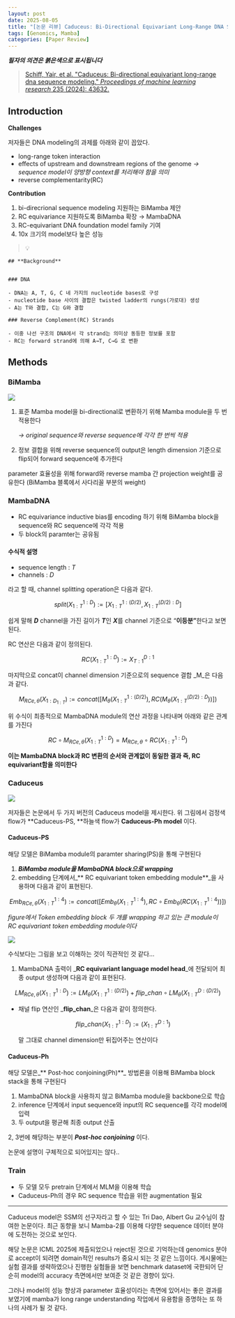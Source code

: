 ```yaml
---
layout: post
date: 2025-08-05
title: "[논문 리뷰] Caduceus: Bi-Directional Equivariant Long-Range DNA Sequence Modeling"
tags: [Genomics, Mamba]
categories: [Paper Review]
---
```


<span class="notion-red">_**필자의 의견은 붉은색으로 표시됩니다**_</span>


> [Schiff, Yair, et al. "Caduceus: Bi-directional equivariant long-range dna sequence modeling." ](https://pmc.ncbi.nlm.nih.gov/articles/PMC12189541/)[_Proceedings of machine learning research_](https://pmc.ncbi.nlm.nih.gov/articles/PMC12189541/)[ 235 (2024): 43632.](https://pmc.ncbi.nlm.nih.gov/articles/PMC12189541/)



## Introduction


**Challenges**


저자들은 DNA modeling의 과제를 아래와 같이 꼽았다.

- long-range token interaction
- effects of upstream and downstream regions of the genome 
_→ sequence model이 양방향 context를 처리해야 함을 의미_
- reverse complementarity(RC)

**Contribution**

1. bi-direcrional sequence modeling 지원하는 BiMamba 제안
1. RC equivariance 지원하도록 BiMamba 확장 → MambaDNA
1. RC-equivariant DNA foundation model family 기여
1. 10x 크기의 model보다 높은 성능

> 💡 


	## **Background**


	### DNA

	- DNA는 A, T, G, C 네 가지의 nucleotide bases로 구성
	- nucleotide base 사이의 결합은 twisted ladder의 rungs(가로대) 생성
	- A는 T와 결합, C는 G와 결합

	### Reverse Complement(RC) Strands

	- 이중 나선 구조의 DNA에서 각 strand는 의미상 동등한 정보를 포함
	- RC는 forward strand에 의해 A→T, C→G 로 변환


## Methods



### BiMamba


![](https://prod-files-secure.s3.us-west-2.amazonaws.com/542b861c-36a8-4051-84e5-8804b6728dba/2c247d59-7815-4980-99f0-8f0d21f445a7/image.png?X-Amz-Algorithm=AWS4-HMAC-SHA256&X-Amz-Content-Sha256=UNSIGNED-PAYLOAD&X-Amz-Credential=ASIAZI2LB4665V4U4ZEA%2F20250813%2Fus-west-2%2Fs3%2Faws4_request&X-Amz-Date=20250813T150105Z&X-Amz-Expires=3600&X-Amz-Security-Token=IQoJb3JpZ2luX2VjEOf%2F%2F%2F%2F%2F%2F%2F%2F%2F%2FwEaCXVzLXdlc3QtMiJIMEYCIQC4dxBVkkmC1hatmHyws4HUiKIx%2FG3W2JS3JS5DQzIaOwIhAMBoiUyWHZftFIGyIh34jmFBkgkyu2Hm%2FX4paWNqbj4aKv8DCC8QABoMNjM3NDIzMTgzODA1IgzOL0hTv7v2BHHs3qgq3AMkqrN8J0qewMuontEnwVSFHRmwqvPkZ18z8dzS8ZkTo0yoZc7gZiVtQT1s1XSGAweXR9wI4OZF2Z4RoK1TU4N76Q1icfqXvyZ0p5co1alCUceeI0eKFcgSflxFNNT29P5Nju6ondIedZG2nKesXKd2cVz9hZ80W0UdPBndHANH58Co9mf%2F2NWrR4cvVW9F7fF6lhbdlLq7HEh24UwwdVBaLKkJHlvlKjjfPAKvVAlALm9VM8U%2Ft5L2PMLd8QKhpzN%2FaF%2FVGiguQ9Z9b9IYBDdSXqw%2FL0ywftuac0tPe%2Bnb2aqc69mEVO503gQ3CEqBCQ81N%2BsYcb93YEJHNYRvtIyXFQX9rKngsJR%2BjMlVGmTRDogGS365ZYNwQGTuDXI4Vi6RAATudTB%2F2WADv6VFCkdGkcJ8g7RWgIKkLpSK3Kl4m5zK2%2FEfqUD0FHqh79OZBo7r%2Blnm9WScuilnfButIXMZkxyB%2ButLSCt%2B%2B8eZDmG3NWlKusSjoiK%2BsIugSY4o1jqyrth%2FFRcy4agL70ojjxu3stUT62y1hxWQiy4rOLuTD87VHGTWCLLBgD7REcVxAoJKoRhz4vqDABrvmH3p2D4imKJ0gz3fOpwDOBNsMw6TpfjFssp%2FdKC7m5dzBDDivfLEBjqkAZT8BAtR%2BsGFix0uAMZ9b%2FTAww3XE2tRmZvX%2F9VTApllneSOejD10muNvp9gjJWQZAO0X3Y5V3GYB2pkwHUg0bCd66i93eTehH1oItvuuNCujt5m1cGv0WcHuHuCi0Xm%2BXuGqt2QQ5jg3yzRMA2sq6%2BhmPD0GyfPclcg6ZmstFmNmLC00%2BGdZ4E2DtEFtqOt8uuQxAoiGnclQffwODA8414ITgvf&X-Amz-Signature=4a45be48eb4e8178b9480705b0307eeabffe96a15decaf5c33ec241c6c819222&X-Amz-SignedHeaders=host&x-amz-checksum-mode=ENABLED&x-id=GetObject)

1. 표준 Mamba model을 bi-directional로 변환하기 위해 Mamba module을 두 번 적용한다

	_→ original sequence와 reverse sequence에 각각 한 번씩 적용_

1. 정보 결합을 위해 reverse sequence의 output은 length dimension 기준으로 flip되어 forward sequence에 추가한다

parameter 효율성을 위해 forward와 reverse mamba 간 projection weight를 공유한다 (BiMamba 블록에서 사다리꼴 부분의 weight)



### MambaDNA

- RC equivariance inductive bias를 encoding 하기 위해 BiMamba block을 sequence와 RC sequence에 각각 적용
- 두 block의 paramter는 공유됨


#### 수식적 설명

- sequence length : _T_
- channels : _D_

라고 할 때,  channel splitting operation은 다음과 같다.


$$
split(X^{1:D}_{1:T}):=[X^{1:(D/2)}_{1:T},X^{(D/2):D}_{1:T}]
$$


<span class="notion-red">쉽게 말해 </span><span class="notion-red">_**D**_</span><span class="notion-red"> channel을 가진 길이가 </span><span class="notion-red">_**T**_</span><span class="notion-red">인 </span><span class="notion-red">_**X**_</span><span class="notion-red">를 channel 기준으로 “</span><span class="notion-red">**이등분”**</span><span class="notion-red">한다고 보면 된다.</span>


RC 연산은 다음과 같이 정의된다.


$$
RC(X^{1:D}_{1:T}):=X^{D:1}_{T:1}
$$


마지막으로 concat이 channel dimension 기준으로의 sequence 결합 _M_은 다음과 같다.


$$
M_{RCe,\theta}(X_{1:D_{1:T}}):=concat([M_{\theta}(X^{1:(D/2)}_{1:T}),RC(M_{\theta}(X^{(D/2):D}_{1:T}))])
$$


위 수식이 최종적으로 MambaDNA module의 연산 과정을 나타내며 아래와 같은 관계를 가진다


$$
RC\circ M_{RCe,\theta}(X^{1:D}_{1:T}) = M_{RCe,\theta} \circ RC(X^{1:D}_{1:T})
$$


**이는 MambaDNA block과 RC 변환의 순서와 관계없이 동일한 결과 즉, RC equivariant함을 의미한다**



### Caduceus


![](https://prod-files-secure.s3.us-west-2.amazonaws.com/542b861c-36a8-4051-84e5-8804b6728dba/f94a60d7-8145-473b-aef9-7c68d3ec604a/image.png?X-Amz-Algorithm=AWS4-HMAC-SHA256&X-Amz-Content-Sha256=UNSIGNED-PAYLOAD&X-Amz-Credential=ASIAZI2LB4665V4U4ZEA%2F20250813%2Fus-west-2%2Fs3%2Faws4_request&X-Amz-Date=20250813T150106Z&X-Amz-Expires=3600&X-Amz-Security-Token=IQoJb3JpZ2luX2VjEOf%2F%2F%2F%2F%2F%2F%2F%2F%2F%2FwEaCXVzLXdlc3QtMiJIMEYCIQC4dxBVkkmC1hatmHyws4HUiKIx%2FG3W2JS3JS5DQzIaOwIhAMBoiUyWHZftFIGyIh34jmFBkgkyu2Hm%2FX4paWNqbj4aKv8DCC8QABoMNjM3NDIzMTgzODA1IgzOL0hTv7v2BHHs3qgq3AMkqrN8J0qewMuontEnwVSFHRmwqvPkZ18z8dzS8ZkTo0yoZc7gZiVtQT1s1XSGAweXR9wI4OZF2Z4RoK1TU4N76Q1icfqXvyZ0p5co1alCUceeI0eKFcgSflxFNNT29P5Nju6ondIedZG2nKesXKd2cVz9hZ80W0UdPBndHANH58Co9mf%2F2NWrR4cvVW9F7fF6lhbdlLq7HEh24UwwdVBaLKkJHlvlKjjfPAKvVAlALm9VM8U%2Ft5L2PMLd8QKhpzN%2FaF%2FVGiguQ9Z9b9IYBDdSXqw%2FL0ywftuac0tPe%2Bnb2aqc69mEVO503gQ3CEqBCQ81N%2BsYcb93YEJHNYRvtIyXFQX9rKngsJR%2BjMlVGmTRDogGS365ZYNwQGTuDXI4Vi6RAATudTB%2F2WADv6VFCkdGkcJ8g7RWgIKkLpSK3Kl4m5zK2%2FEfqUD0FHqh79OZBo7r%2Blnm9WScuilnfButIXMZkxyB%2ButLSCt%2B%2B8eZDmG3NWlKusSjoiK%2BsIugSY4o1jqyrth%2FFRcy4agL70ojjxu3stUT62y1hxWQiy4rOLuTD87VHGTWCLLBgD7REcVxAoJKoRhz4vqDABrvmH3p2D4imKJ0gz3fOpwDOBNsMw6TpfjFssp%2FdKC7m5dzBDDivfLEBjqkAZT8BAtR%2BsGFix0uAMZ9b%2FTAww3XE2tRmZvX%2F9VTApllneSOejD10muNvp9gjJWQZAO0X3Y5V3GYB2pkwHUg0bCd66i93eTehH1oItvuuNCujt5m1cGv0WcHuHuCi0Xm%2BXuGqt2QQ5jg3yzRMA2sq6%2BhmPD0GyfPclcg6ZmstFmNmLC00%2BGdZ4E2DtEFtqOt8uuQxAoiGnclQffwODA8414ITgvf&X-Amz-Signature=87c98289144d57fdde7e561f30ba070d25ab0a425d1cdff34905c50e0e38a059&X-Amz-SignedHeaders=host&x-amz-checksum-mode=ENABLED&x-id=GetObject)


저자들은 논문에서 두 가지 버전의 Caduceus model을 제시한다. 위 그림에서 검정색 flow가 **Caduceus-PS, **하늘색 flow가 **Caduceus-Ph model** 이다.



#### Caduceus-PS


해당 모델은 BiMamba module의 paramter sharing(PS)을 통해 구현된다

1. _**BiMamba module을 MambaDNA block으로 wrapping**_
1. embedding 단계에서_** RC equivariant token embedding module**_을 사용하며 다음과 같이 표현된다.

$$
Emb_{RCe,\theta}(X^{1:4}_{1:T}):=concat([Emb_{\theta}(X^{1:4}_{1:T}),RC \circ Emb_{\theta}(RC(X^{1:4}_{1:T}))])
$$


_figure에서 Token embedding block 두 개를 wrapping 하고 있는 큰 module이 RC equivariant token embedding module이다_


![](https://prod-files-secure.s3.us-west-2.amazonaws.com/542b861c-36a8-4051-84e5-8804b6728dba/b175e4da-71eb-4e91-8c23-a06dabe673c9/image.png?X-Amz-Algorithm=AWS4-HMAC-SHA256&X-Amz-Content-Sha256=UNSIGNED-PAYLOAD&X-Amz-Credential=ASIAZI2LB4665V4U4ZEA%2F20250813%2Fus-west-2%2Fs3%2Faws4_request&X-Amz-Date=20250813T150106Z&X-Amz-Expires=3600&X-Amz-Security-Token=IQoJb3JpZ2luX2VjEOf%2F%2F%2F%2F%2F%2F%2F%2F%2F%2FwEaCXVzLXdlc3QtMiJIMEYCIQC4dxBVkkmC1hatmHyws4HUiKIx%2FG3W2JS3JS5DQzIaOwIhAMBoiUyWHZftFIGyIh34jmFBkgkyu2Hm%2FX4paWNqbj4aKv8DCC8QABoMNjM3NDIzMTgzODA1IgzOL0hTv7v2BHHs3qgq3AMkqrN8J0qewMuontEnwVSFHRmwqvPkZ18z8dzS8ZkTo0yoZc7gZiVtQT1s1XSGAweXR9wI4OZF2Z4RoK1TU4N76Q1icfqXvyZ0p5co1alCUceeI0eKFcgSflxFNNT29P5Nju6ondIedZG2nKesXKd2cVz9hZ80W0UdPBndHANH58Co9mf%2F2NWrR4cvVW9F7fF6lhbdlLq7HEh24UwwdVBaLKkJHlvlKjjfPAKvVAlALm9VM8U%2Ft5L2PMLd8QKhpzN%2FaF%2FVGiguQ9Z9b9IYBDdSXqw%2FL0ywftuac0tPe%2Bnb2aqc69mEVO503gQ3CEqBCQ81N%2BsYcb93YEJHNYRvtIyXFQX9rKngsJR%2BjMlVGmTRDogGS365ZYNwQGTuDXI4Vi6RAATudTB%2F2WADv6VFCkdGkcJ8g7RWgIKkLpSK3Kl4m5zK2%2FEfqUD0FHqh79OZBo7r%2Blnm9WScuilnfButIXMZkxyB%2ButLSCt%2B%2B8eZDmG3NWlKusSjoiK%2BsIugSY4o1jqyrth%2FFRcy4agL70ojjxu3stUT62y1hxWQiy4rOLuTD87VHGTWCLLBgD7REcVxAoJKoRhz4vqDABrvmH3p2D4imKJ0gz3fOpwDOBNsMw6TpfjFssp%2FdKC7m5dzBDDivfLEBjqkAZT8BAtR%2BsGFix0uAMZ9b%2FTAww3XE2tRmZvX%2F9VTApllneSOejD10muNvp9gjJWQZAO0X3Y5V3GYB2pkwHUg0bCd66i93eTehH1oItvuuNCujt5m1cGv0WcHuHuCi0Xm%2BXuGqt2QQ5jg3yzRMA2sq6%2BhmPD0GyfPclcg6ZmstFmNmLC00%2BGdZ4E2DtEFtqOt8uuQxAoiGnclQffwODA8414ITgvf&X-Amz-Signature=21f2cb6a3e6fd0d99740f432c7e313770e26e6e6ae158f759174700c239af138&X-Amz-SignedHeaders=host&x-amz-checksum-mode=ENABLED&x-id=GetObject)


<span class="notion-red">수식보다는 그림을 보고 이해하는 것이 직관적인 것 같다…</span>

1. MambaDNA 출력이 _**RC equivariant language model head**_에 전달되어 최종 output 생성하며 다음과 같이 표현된다.

$$
LM_{RCe,\theta}(X^{1:D}_{1:T}):= LM_{\theta}(X^{1:(D/2)}_{1:T})+flip\_chan\circ LM_{\theta}(X^{D:(D/2)}_{1:T})
$$

- 채널 flip 연산인 _**flip\_chan**_은 다음과 같이 정의한다.

	$$
	flip\_chan(X^{1:D}_{1:T}):=(X^{D:1}_{1:T})
	$$


	말 그대로 channel dimension만 뒤집어주는 연산이다



#### Caduceus-Ph


해당 모델은_** Post-hoc conjoining(Ph)**_ 방법론을 이용해 BiMamba block stack을 통해 구현된다

1. MambaDNA block을 사용하지 않고 BiMamba module을 backbone으로 학습
1. inference 단계에서 input sequence와 input의 RC sequence를 각각 model에 입력
1. 두 output을 평균해 최종 output 산출

2, 3번에 해당하는 부분이 _**Post-hoc conjoining**_ 이다.


<span class="notion-red">논문에 설명이 구체적으로 되어있지는 않다..</span>



### Train

- 두 모델 모두 pretrain 단계에서 MLM을 이용해 학습
- Caduceus-Ph의 경우 RC sequence 학습을 위한 augmentation 필요

---


<span class="notion-red">Caduceus model은 SSM의 선구자라고 할 수 있는 Tri Dao, Albert Gu 교수님이 참여한 논문이다. 최근 동향을 보니 Mamba-2를 이용해 다양한 sequence 데이터 분야에 도전하는 것으로 보인다.</span>


<span class="notion-red">해당 논문은 ICML 2025에 제출되었으나 reject된 것으로 기억하는데 genomics 분야로 accept이 되려면 domain적인 results가 중요시 되는 것 같은 느낌이다. 게시물에는 실험 결과를 생략하였으나 진행한 실험들을 보면 benchmark dataset에 국한되어 단순히 model의 accuracy 측면에서만 보여준 것 같은 경향이 있다.</span>


<span class="notion-red">그러나 model의 성능 향상과 parameter 효율성이라는 측면에 있어서는 좋은 결과를 보였기에 mamba가 long range understanding 작업에서 유용함을 증명하는 또 하나의 사례가 될 것 같다.</span>

